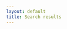 ```yaml
---
layout: default
title: Search results
---
```

<!-- Test lunr.js for search results -->
<script src="{{ site.github.url }}/js/lunr.min.js"></script>
<ul class="search-results"></ul>
<div class="search-spinner"></div>

<script>
    var w;
    function useSearchWorker(){       
        if(typeof(w) == "undefined") {
            w = new Worker("{{ site.github.url }}/js/search-worker.js");
        }
        w.onmessage = function(e){
            handleWorkerMessage(e.data);
        }
    } 
    
    function workerFallback(vars){
		var callback = function(){
			launchOutsideWorker(vars);
		}
		getScript("{{ site.github.url }}/js/search-worker.js", callback);
    }
</script>

<script src="{{ site.github.url }}/js/search-results.js"></script>
